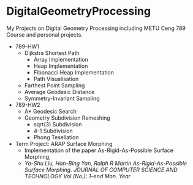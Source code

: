 # DigitalGeometryProcessing
My Projects on Digital Geometry Processing including METU Ceng 789 Course and personal projects.

  + 789-HW1 
    + Dijkstra Shortest Path
      + Array Implementation
      + Heap Implementation
      + Fibonacci Heap Implementation
      + Path Visualisation
    + Farthest Point Sampling
    + Average Geodesic Distance
    + Symmetry-Invariant Sampling   
  + 789-HW2
    + A* Geodesic Search
    + Geometry Subdivision Remeshing
      + sqrt(3) Subdivision
      + 4-1 Subdivision
      + Phong Tesellation
  + Term Project: ARAP Surface Morphing
    + Implementation of the paper As-Rigid-As-Possible Surface Morphing,
    + _Ya-Shu Liu, Han-Bing Yan, Ralph R Martin As-Rigid-As-Possible Surface Morphing. JOURNAL OF
COMPUTER SCIENCE AND TECHNOLOGY Vol.(No.): 1–end Mon. Year_
